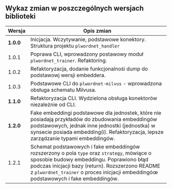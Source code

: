 ## Wykaz zmian w poszczególnych wersjach biblioteki


| Wersja    | Opis zmian                                                                                                                                                                                                                                                                         |
|-----------|------------------------------------------------------------------------------------------------------------------------------------------------------------------------------------------------------------------------------------------------------------------------------------|
| **1.0.0** | Inicjacja. Wczytywanie, podstawowe konektory. Struktura projektu `plwordnet_handler`                                                                                                                                                                                               |
| 1.0.1     | Poprawa CLI, wprowadzony postawowy moduł `plwordnet_trainer`. Refaktoring.                                                                                                                                                                                                         |
| 1.0.2     | Refaktoryzacja, dodanie funkcjonalnośi dump do podstawowj wersji embeddera.                                                                                                                                                                                                        | 
| 1.0.3     | Podstawowe CLI do `plwordnet-milvus` - wprowadzona obsługa schematu Milvusa.                                                                                                                                                                                                       |
| **1.1.0** | Refaktoryzacja CLI. Wydzielona obsługa konektorów niezależnie od CLI.                                                                                                                                                                                                              |
| **1.2.0** | Fake embeddingi podstawowe dla jednostek, które nie posiadają przykładów do zbudowania embeddingów podstawowych, jednak inne jednostki (jednostka) w synsecie posiada embedding(i). Refaktoryzacja, lepsze zarządzanie typami embeddingów.                                         |
| 1.2.1 | Schemat podstawowych i fake embeddingów rozszerzony o pola `type` oraz `strategy`, mówiące o sposobie budowy embeddingu. Poprawiono błąd podczas inicjacji bazy (return). Rozszerzono README z `plwordnet_trainer` o proces inicjacji embeddingóœ podstawowych i fake embeddingów. |
